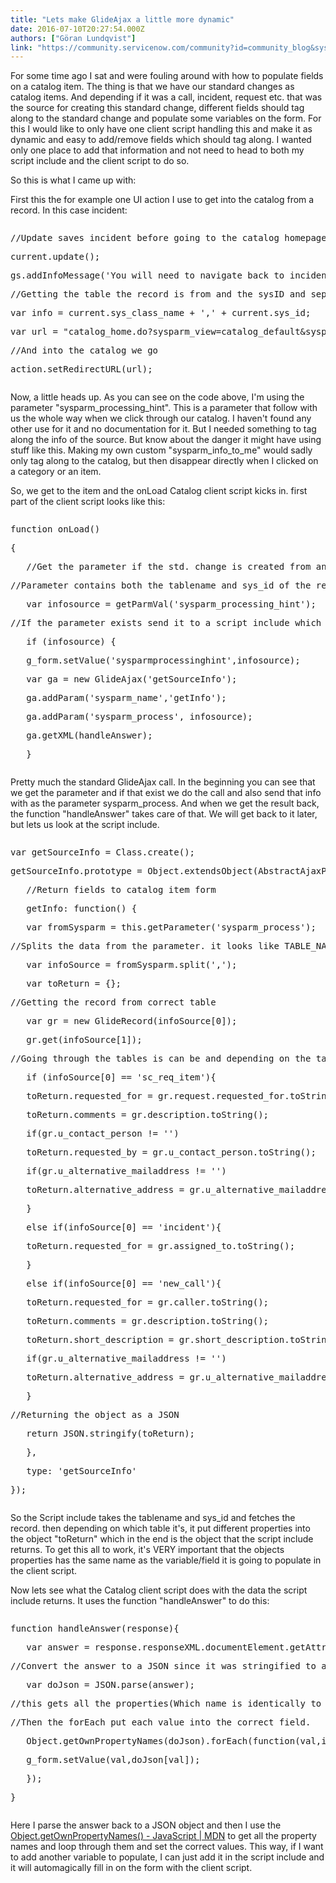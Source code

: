 ```yaml
---
title: "Lets make GlideAjax a little more dynamic"
date: 2016-07-10T20:27:54.000Z
authors: ["Göran Lundqvist"]
link: "https://community.servicenow.com/community?id=community_blog&sys_id=884d6ee5dbd0dbc01dcaf3231f9619c0"
---
```

<p>For some time ago I sat and were fouling around with how to populate fields on a catalog item. The thing is that we have our standard changes as catalog items. And depending if it was a call, incident, request etc. that was the source for creating this standard change, different fields should tag along to the standard change and populate some variables on the form. For this I would like to only have one client script handling this and make it as dynamic and easy to add/remove fields which should tag along. I wanted only one place to add that information and not need to head to both my script include and the client script to do so.</p><p></p><p>So this is what I came up with:</p><p></p><p>First this the for example one UI action I use to get into the catalog from a record. In this case incident:</p><p></p><pre __default_attr="javascript" __jive_macro_name="code" class="jive_macro_code _jivemacro_uid_1468153360426252 jive_text_macro" data-renderedposition="197_8_1192_208" jivemacro_uid="_1468153360426252"><p>//Update saves incident before going to the catalog homepage</p><p>current.update();</p><p>gs.addInfoMessage('You will need to navigate back to incident ' + current.number + ' upon completion');</p><p></p><p>//Getting the table the record is from and the sysID and separating them with a "," so I can easy split them up later</p><p>var info = current.sys_class_name + ',' + current.sys_id;</p><p>var url = "catalog_home.do?sysparm_view=catalog_default&amp;sysparm_processing_hint=" + info;</p><p></p><p>//And into the catalog we go</p><p>action.setRedirectURL(url);</p><p></p><p></p><p></p></pre><p></p><p></p><p>Now, a little heads up. As you can see on the code above, I'm using the parameter "sysparm_processing_hint". This is a parameter that follow with us the whole way when we click through our catalog. I haven't found any other use for it and no documentation for it. But I needed something to tag along the info of the source. But know about the danger it might have using stuff like this. Making my own custom "sysparm_info_to_me" would sadly only tag along to the catalog, but then disappear directly when I clicked on a category or an item.</p><p></p><p>So, we get to the item and the onLoad Catalog client script kicks in. first part of the client script looks like this:</p><p></p><pre __default_attr="javascript" __jive_macro_name="code" class="jive_macro_code jive_text_macro _jivemacro_uid_1468158729343577" data-renderedposition="573_8_1192_368" jivemacro_uid="_1468158729343577"><p>function onLoad()</p><p>{</p><p>   //Get the parameter if the std. change is created from an record.</p><p></p><p></p><p>//Parameter contains both the tablename and sys_id of the record. Seperated with a ,</p><p>   var infosource = getParmVal('sysparm_processing_hint');</p><p></p><p></p><p>//If the parameter exists send it to a script include which returns which fields to populate and with what data</p><p>   if (infosource) {</p><p>   g_form.setValue('sysparmprocessinghint',infosource);</p><p>   var ga = new GlideAjax('getSourceInfo');</p><p>   ga.addParam('sysparm_name','getInfo');</p><p>   ga.addParam('sysparm_process', infosource);</p><p>   ga.getXML(handleAnswer);</p><p>   }</p><p></p><p></p><p></p><p></p><p></p><p></p></pre><p></p><p>Pretty much the standard GlideAjax call. In the beginning you can see that we get the parameter and if that exist we do the call and also send that info with as the parameter sysparm_process. And when we get the result back, the function "handleAnswer" takes care of that. We will get back to it later, but lets us look at the script include.</p><p></p><pre __default_attr="javascript" __jive_macro_name="code" class="jive_macro_code _jivemacro_uid_14681627791074343 jive_text_macro" data-renderedposition="1025_8_1192_736" jivemacro_uid="_14681627791074343"><p>var getSourceInfo = Class.create();</p><p>getSourceInfo.prototype = Object.extendsObject(AbstractAjaxProcessor, {</p><p></p><p>   //Return fields to catalog item form</p><p></p><p>   getInfo: function() {</p><p></p><p>   var fromSysparm = this.getParameter('sysparm_process');</p><p>//Splits the data from the parameter. it looks like TABLE_NAME,SYS_ID</p><p>   var infoSource = fromSysparm.split(',');</p><p>   var toReturn = {};</p><p>//Getting the record from correct table</p><p>   var gr = new GlideRecord(infoSource[0]);</p><p>   gr.get(infoSource[1]);</p><p></p><p></p><p>//Going through the tables is can be and depending on the table, putting in different properties in the object.</p><p>   if (infoSource[0] == 'sc_req_item'){</p><p>   toReturn.requested_for = gr.request.requested_for.toString();</p><p>   toReturn.comments = gr.description.toString();</p><p>   if(gr.u_contact_person != '')</p><p>   toReturn.requested_by = gr.u_contact_person.toString();</p><p>   if(gr.u_alternative_mailaddress != '')</p><p>   toReturn.alternative_address = gr.u_alternative_mailaddress.toString();</p><p></p><p>   }</p><p>   else if(infoSource[0] == 'incident'){</p><p></p><p>   toReturn.requested_for = gr.assigned_to.toString();</p><p>   }</p><p>   else if(infoSource[0] == 'new_call'){</p><p>   toReturn.requested_for = gr.caller.toString();</p><p>   toReturn.comments = gr.description.toString();</p><p>   toReturn.short_description = gr.short_description.toString();</p><p>   if(gr.u_alternative_mailaddress != '')</p><p>   toReturn.alternative_address = gr.u_alternative_mailaddress.toString();</p><p>   }</p><p></p><p>//Returning the object as a JSON</p><p>   return JSON.stringify(toReturn);</p><p>   },</p><p>   type: 'getSourceInfo'</p><p>});</p><p></p><p></p><p></p></pre><p></p><p>So the Script include takes the tablename and sys_id and fetches the record. then depending on which table it's, it put different properties into the object "toReturn" which in the end is the object that the script include returns. To get this all to work, it's VERY important that the objects properties has the same name as the variable/field it is going to populate in the client script.</p><p></p><p>Now lets see what the Catalog client script does with the data the script include returns. It uses the function "handleAnswer" to do this:</p><p></p><pre __default_attr="javascript" __jive_macro_name="code" class="_jivemacro_uid_14681637426866658 jive_macro_code jive_text_macro" data-renderedposition="1887_8_1192_192" jivemacro_uid="_14681637426866658"><p>function handleAnswer(response){</p><p></p><p>   var answer = response.responseXML.documentElement.getAttribute("answer");</p><p>//Convert the answer to a JSON since it was stringified to a JSON in the script include</p><p>   var doJson = JSON.parse(answer);</p><p>//this gets all the properties(Which name is identically to the variable their are going to put data in)</p><p>//Then the forEach put each value into the correct field.</p><p>   Object.getOwnPropertyNames(doJson).forEach(function(val,idx, array){</p><p>   g_form.setValue(val,doJson[val]);</p><p></p><p>   });</p><p>}</p></pre><p></p><p>Here I parse the answer back to a JSON object and then I use the <a href="https://developer.mozilla.org/en-US/docs/Web/JavaScript/Reference/Global_Objects/Object/getOwnPropertyNames" title="https://developer.mozilla.org/en-US/docs/Web/JavaScript/Reference/Global_Objects/Object/getOwnPropertyNames">Object.getOwnPropertyNames() - JavaScript | MDN</a> to get all the property names and loop through them and set the correct values. This way, if I want to add another variable to populate, I can just add it in the script include and it will automagically fill in on the form with the client script.</p>